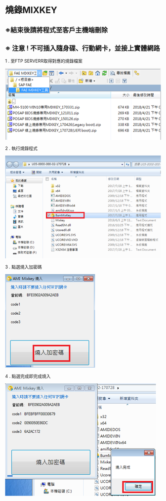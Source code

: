# 燒錄MIXKEY

## ※結束後請將程式至客戶主機端刪除

## ※ 注意 ! 不可插入隨身碟、行動網卡，並接上實體網路



1 . 至FTP SERVERR取得對應的燒錄檔案

![](../.gitbook/assets/image%20%2811%29.png)

2 . 執行燒錄程式

![](../.gitbook/assets/image%20%286%29.png)

3 . 點選燒入加密碼

![](../.gitbook/assets/image%20%2820%29.png)

4 . 點選完成即完成燒入

![](../.gitbook/assets/image%20%2824%29.png)

